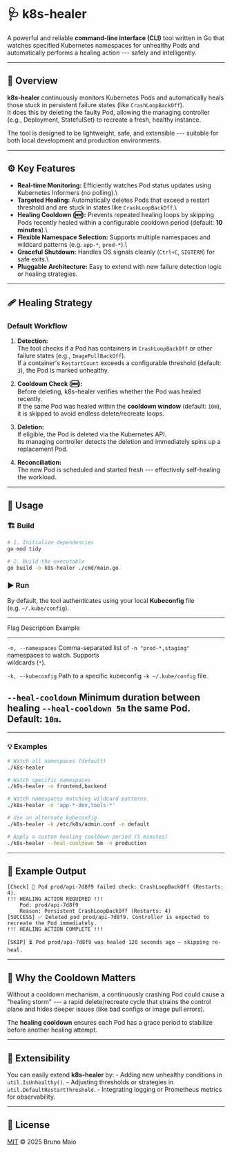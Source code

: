# 🩺 k8s-healer

A powerful and reliable **command-line interface (CLI)** tool written in
Go that watches specified Kubernetes namespaces for unhealthy Pods and
automatically performs a healing action --- safely and intelligently.

------------------------------------------------------------------------

## 🌟 Overview

**k8s-healer** continuously monitors Kubernetes Pods and automatically
heals those stuck in persistent failure states (like
`CrashLoopBackOff`).\
It does this by deleting the faulty Pod, allowing the managing
controller (e.g., Deployment, StatefulSet) to recreate a fresh, healthy
instance.

The tool is designed to be lightweight, safe, and extensible ---
suitable for both local development and production environments.

------------------------------------------------------------------------

## ⚙️ Key Features

-   **Real-time Monitoring:** Efficiently watches Pod status updates
    using Kubernetes Informers (no polling).\
-   **Targeted Healing:** Automatically deletes Pods that exceed a
    restart threshold and are stuck in states like `CrashLoopBackOff`.\
-   **Healing Cooldown (🆕):** Prevents repeated healing loops by
    skipping Pods recently healed within a configurable cooldown period
    (default: **10 minutes**).\
-   **Flexible Namespace Selection:** Supports multiple namespaces and
    wildcard patterns (e.g. `app-*`, `prod-*`).\
-   **Graceful Shutdown:** Handles OS signals cleanly (`Ctrl+C`,
    `SIGTERM`) for safe exits.\
-   **Pluggable Architecture:** Easy to extend with new failure
    detection logic or healing strategies.

------------------------------------------------------------------------

## 🩹 Healing Strategy

### Default Workflow

1.  **Detection:**\
    The tool checks if a Pod has containers in `CrashLoopBackOff` or
    other failure states (e.g., `ImagePullBackOff`).\
    If a container's `RestartCount` exceeds a configurable threshold
    (default: `3`), the Pod is marked unhealthy.

2.  **Cooldown Check (🆕):**\
    Before deleting, k8s-healer verifies whether the Pod was healed
    recently.\
    If the same Pod was healed within the **cooldown window** (default:
    `10m`), it is skipped to avoid endless delete/recreate loops.

3.  **Deletion:**\
    If eligible, the Pod is deleted via the Kubernetes API.\
    Its managing controller detects the deletion and immediately spins
    up a replacement Pod.

4.  **Reconciliation:**\
    The new Pod is scheduled and started fresh --- effectively
    self-healing the workload.

------------------------------------------------------------------------

## 🚀 Usage

### 🏗️ Build

``` bash
# 1. Initialize dependencies
go mod tidy

# 2. Build the executable
go build -o k8s-healer ./cmd/main.go
```

### ▶️ Run

By default, the tool authenticates using your local **Kubeconfig** file
(e.g. `~/.kube/config`).

  ------------------------------------------------------------------------------
  Flag                 Description                       Example
  -------------------- --------------------------------- -----------------------
  `-n, --namespaces`   Comma-separated list of           `-n "prod-*,staging"`
                       namespaces to watch. Supports     
                       wildcards (`*`).                  

  `-k, --kubeconfig`   Path to a specific kubeconfig     `-k ~/.kube/config`
                       file.                             

  `--heal-cooldown`    Minimum duration between healing  `--heal-cooldown 5m`
                       the same Pod. Default: `10m`.     
  ------------------------------------------------------------------------------

------------------------------------------------------------------------

### 💡 Examples

``` bash
# Watch all namespaces (default)
./k8s-healer

# Watch specific namespaces
./k8s-healer -n frontend,backend

# Watch namespaces matching wildcard patterns
./k8s-healer -n 'app-*-dev,tools-*'

# Use an alternate kubeconfig
./k8s-healer -k /etc/k8s/admin.conf -n default

# Apply a custom healing cooldown period (5 minutes)
./k8s-healer --heal-cooldown 5m -n production
```

------------------------------------------------------------------------

## 🔄 Example Output

    [Check] 🚨 Pod prod/api-7d8f9 failed check: CrashLoopBackOff (Restarts: 4).
    !!! HEALING ACTION REQUIRED !!!
        Pod: prod/api-7d8f9
        Reason: Persistent CrashLoopBackOff (Restarts: 4)
    [SUCCESS] ✅ Deleted pod prod/api-7d8f9. Controller is expected to recreate the Pod immediately.
    !!! HEALING ACTION COMPLETE !!!

    [SKIP] ⏳ Pod prod/api-7d8f9 was healed 120 seconds ago — skipping re-heal.

------------------------------------------------------------------------

## 🧠 Why the Cooldown Matters

Without a cooldown mechanism, a continuously crashing Pod could cause a
"healing storm" --- a rapid delete/recreate cycle that strains the
control plane and hides deeper issues (like bad configs or image pull
errors).

The **healing cooldown** ensures each Pod has a grace period to
stabilize before another healing attempt.

------------------------------------------------------------------------

## 🧰 Extensibility

You can easily extend **k8s-healer** by: - Adding new unhealthy
conditions in `util.IsUnhealthy()`. - Adjusting thresholds or strategies
in `util.DefaultRestartThreshold`. - Integrating logging or Prometheus
metrics for observability.

------------------------------------------------------------------------

## 📄 License

[MIT](./LICENSE) © 2025 Bruno Maio